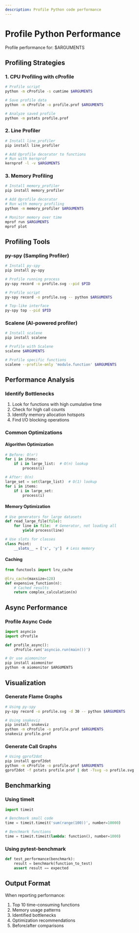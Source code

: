 ```yaml
---
description: Profile Python code performance
---
```


# Profile Python Performance

Profile performance for: $ARGUMENTS

## Profiling Strategies

### 1. CPU Profiling with cProfile
```bash
# Profile script
python -m cProfile -s cumtime $ARGUMENTS

# Save profile data
python -m cProfile -o profile.prof $ARGUMENTS

# Analyze saved profile
python -m pstats profile.prof
```

### 2. Line Profiler
```bash
# Install line_profiler
pip install line_profiler

# Add @profile decorator to functions
# Run with kernprof
kernprof -l -v $ARGUMENTS
```

### 3. Memory Profiling
```bash
# Install memory_profiler
pip install memory_profiler

# Add @profile decorator
# Run with memory profiling
python -m memory_profiler $ARGUMENTS

# Monitor memory over time
mprof run $ARGUMENTS
mprof plot
```

## Profiling Tools

### py-spy (Sampling Profiler)
```bash
# Install py-spy
pip install py-spy

# Profile running process
py-spy record -o profile.svg --pid $PID

# Profile script
py-spy record -o profile.svg -- python $ARGUMENTS

# Top-like interface
py-spy top --pid $PID
```

### Scalene (AI-powered profiler)
```bash
# Install scalene
pip install scalene

# Profile with Scalene
scalene $ARGUMENTS

# Profile specific functions
scalene --profile-only 'module.function' $ARGUMENTS
```

## Performance Analysis

### Identify Bottlenecks
1. Look for functions with high cumulative time
2. Check for high call counts
3. Identify memory allocation hotspots
4. Find I/O blocking operations

### Common Optimizations

#### Algorithm Optimization
```python
# Before: O(n²)
for i in items:
    if i in large_list:  # O(n) lookup
        process(i)

# After: O(n)
large_set = set(large_list)  # O(1) lookup
for i in items:
    if i in large_set:
        process(i)
```

#### Memory Optimization
```python
# Use generators for large datasets
def read_large_file(file):
    for line in file:  # Generator, not loading all
        yield process(line)

# Use slots for classes
class Point:
    __slots__ = ['x', 'y']  # Less memory
```

#### Caching
```python
from functools import lru_cache

@lru_cache(maxsize=128)
def expensive_function(n):
    # Cached results
    return complex_calculation(n)
```

## Async Performance

### Profile Async Code
```python
import asyncio
import cProfile

def profile_async():
    cProfile.run('asyncio.run(main())')

# Or use aiomonitor
pip install aiomonitor
python -m aiomonitor $ARGUMENTS
```

## Visualization

### Generate Flame Graphs
```bash
# Using py-spy
py-spy record -o profile.svg -d 30 -- python $ARGUMENTS

# Using snakeviz
pip install snakeviz
python -m cProfile -o profile.prof $ARGUMENTS
snakeviz profile.prof
```

### Generate Call Graphs
```bash
# Using gprof2dot
pip install gprof2dot
python -m cProfile -o profile.prof $ARGUMENTS
gprof2dot -f pstats profile.prof | dot -Tsvg -o profile.svg
```

## Benchmarking

### Using timeit
```python
import timeit

# Benchmark small code
time = timeit.timeit('sum(range(100))', number=10000)

# Benchmark functions
time = timeit.timeit(lambda: function(), number=1000)
```

### Using pytest-benchmark
```python
def test_performance(benchmark):
    result = benchmark(function_to_test)
    assert result == expected
```

## Output Format

When reporting performance:
1. Top 10 time-consuming functions
2. Memory usage patterns
3. Identified bottlenecks
4. Optimization recommendations
5. Before/after comparisons